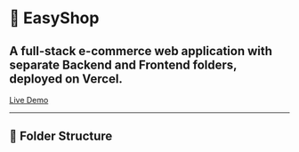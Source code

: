 # 🛒 EasyShop

A full-stack e-commerce web application with separate **Backend** and **Frontend** folders, deployed on Vercel.
---
[Live Demo](https://easy-shop-puce.vercel.app)

---

## 📁 Folder Structure
